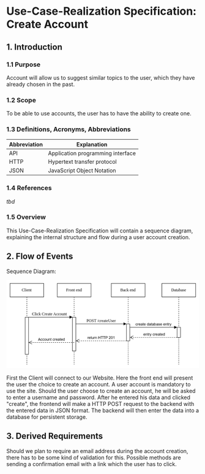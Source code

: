 # Use-Case-Realization Specification: Create Account

## 1. Introduction
### 1.1 Purpose
Account will allow us to suggest similar topics to the user, which they have already chosen in the past.

### 1.2 Scope
To be able to use accounts, the user has to have the ability to create one.

### 1.3 Definitions, Acronyms, Abbreviations
| Abbreviation | Explanation                       |
|--------------|-----------------------------------|
| API          | Application programming interface |
| HTTP         | Hypertext transfer protocol       |
| JSON         | JavaScript Object Notation        |

### 1.4 References
*tbd*

### 1.5 Overview
This Use-Case-Realization Specification will contain a sequence diagram, explaining the internal structure and flow during a user account creation.

## 2. Flow of Events
Sequence Diagram:

![CreateAccountSequenceDiagram](/docs/sequence_diagrams/CreateAccount.png)

First the Client will connect to our Website. Here the front end will present the user the choice to create an account.
A user account is mandatory to use the site. Should the user choose to create an account, he will be asked to enter a username and password.
After he entered his data and clicked "create", the frontend will make a HTTP POST request to the backend with the entered data in JSON format.
The backend will then enter the data into a database for persistent storage.

## 3. Derived Requirements

Should we plan to require an email address during the account creation, there has to be some kind of validation for this.
Possible methods are sending a confirmation email with a link which the user has to click.